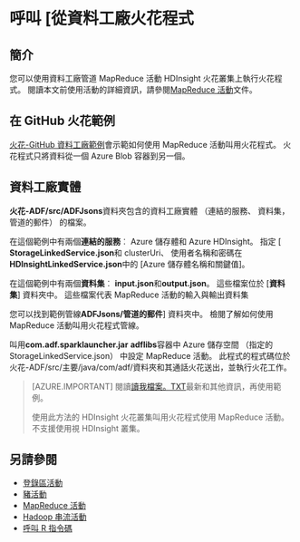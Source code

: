 <properties 
    pageTitle="呼叫 [從 Azure 資料工廠火花程式" 
    description="瞭解如何叫用從使用 MapReduce 活動 Azure 資料工廠火花程式。" 
    services="data-factory" 
    documentationCenter="" 
    authors="spelluru" 
    manager="jhubbard" 
    editor="monicar"/>

<tags 
    ms.service="data-factory" 
    ms.workload="data-services" 
    ms.tgt_pltfrm="na" 
    ms.devlang="na" 
    ms.topic="article" 
    ms.date="08/25/2016" 
    ms.author="spelluru"/>

# <a name="invoke-spark-programs-from-data-factory"></a>呼叫 [從資料工廠火花程式
## <a name="introduction"></a>簡介
您可以使用資料工廠管道 MapReduce 活動 HDInsight 火花叢集上執行火花程式。 閱讀本文前使用活動的詳細資訊，請參閱[MapReduce 活動](data-factory-map-reduce.md)文件。 

## <a name="spark-sample-on-github"></a>在 GitHub 火花範例
[火花-GitHub 資料工廠範例](https://github.com/Azure/Azure-DataFactory/tree/master/Samples/Spark)會示範如何使用 MapReduce 活動叫用火花程式。 火花程式只將資料從一個 Azure Blob 容器到另一個。 

## <a name="data-factory-entities"></a>資料工廠實體
**火花-ADF/src/ADFJsons**資料夾包含的資料工廠實體 （連結的服務、 資料集，管道的郵件） 的檔案。  

在這個範例中有兩個**連結的服務**︰ Azure 儲存體和 Azure HDInsight。 指定 [ **StorageLinkedService.json**和 clusterUri、 使用者名稱和密碼在**HDInsightLinkedService.json**中的 [Azure 儲存體名稱和關鍵值]。

在這個範例中有兩個**資料集**︰ **input.json**和**output.json**。 這些檔案位於 [**資料集**] 資料夾中。  這些檔案代表 MapReduce 活動的輸入與輸出資料集

您可以找到範例管線**ADFJsons/管道的郵件**] 資料夾中。 檢閱了解如何使用 MapReduce 活動叫用火花程式管線。 

叫用**com.adf.sparklauncher.jar** **adflibs**容器中 Azure 儲存空間 （指定的 StorageLinkedService.json） 中設定 MapReduce 活動。 此程式的程式碼位於火花-ADF/src/主要/java/com/adf/資料夾和其通話火花送出，並執行火花工作。 

> [AZURE.IMPORTANT] 
> 閱讀[讀我檔案。TXT](https://github.com/Azure/Azure-DataFactory/blob/master/Samples/Spark/README.txt)最新和其他資訊，再使用範例。 
>  
> 使用此方法的 HDInsight 火花叢集叫用火花程式使用 MapReduce 活動。 不支援使用視 HDInsight 叢集。   


## <a name="see-also"></a>另請參閱
- [登錄區活動](data-factory-hive-activity.md)
- [豬活動](data-factory-pig-activity.md)
- [MapReduce 活動](data-factory-map-reduce.md)
- [Hadoop 串流活動](data-factory-hadoop-streaming-activity.md)
- [呼叫 R 指令碼](https://github.com/Azure/Azure-DataFactory/tree/master/Samples/RunRScriptUsingADFSample)
